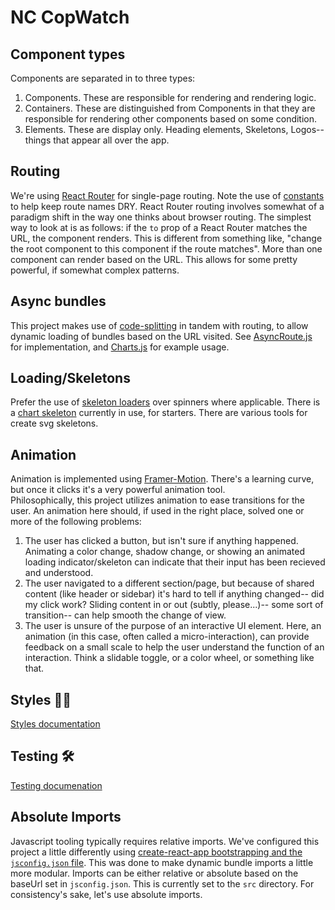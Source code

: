# NC CopWatch

## Component types

Components are separated in to three types:

1. Components. These are responsible for rendering and rendering logic.
2. Containers. These are distinguished from Components in that they are responsible for rendering other components based on some condition.
3. Elements. These are display only. Heading elements, Skeletons, Logos-- things that appear all over the app.

## Routing

We're using [React Router](https://reactrouter.com/web/guides/quick-start) for single-page routing. Note the use of [constants](src/Routes/slugs.js) to help keep route names DRY. React Router routing involves somewhat of a paradigm shift in the way one thinks about browser routing. The simplest way to look at is as follows: if the `to` prop of a React Router <Route /> matches the URL, the component renders. This is different from something like, "change the root component to this component if the route matches". More than one component can render based on the URL. This allows for some pretty powerful, if somewhat complex patterns.

## Async bundles

This project makes use of [code-splitting](https://reactjs.org/docs/code-splitting.html) in tandem with routing, to allow dynamic loading of bundles based on the URL visited. See [AsyncRoute.js](src/Components/Containers/AsyncRoute.js) for implementation, and [Charts.js](src/Components/Charts/Charts.js) for example usage.

## Loading/Skeletons

Prefer the use of [skeleton loaders](https://design.gitlab.com/components/skeleton-loader/) over spinners where applicable. There is a [chart skeleton](src/Components/Elements/ChartSkeleton.js) currently in use, for starters. There are various tools for create svg skeletons.

## Animation

Animation is implemented using [Framer-Motion](https://www.framer.com/api/motion/). There's a learning curve, but once it clicks it's a very powerful animation tool.  
Philosophically, this project utilizes animation to ease transitions for the user. An animation here should, if used in the right place, solved one or more of the following problems:

1. The user has clicked a button, but isn't sure if anything happened. Animating a color change, shadow change, or showing an animated loading indicator/skeleton can indicate that their input has been recieved and understood.
2. The user navigated to a different section/page, but because of shared content (like header or sidebar) it's hard to tell if anything changed-- did my click work? Sliding content in or out (subtly, please...)-- some sort of transition-- can help smooth the change of view.
3. The user is unsure of the purpose of an interactive UI element. Here, an animation (in this case, often called a micro-interaction), can provide feedback on a small scale to help the user understand the function of an interaction. Think a slidable toggle, or a color wheel, or something like that.

## Styles 💅🏻

[Styles documentation](src/styles/styles.md)

## Testing 🛠

[Testing documenation](cypress/testing.md)

## Absolute Imports

Javascript tooling typically requires relative imports. We've configured this project a little differently using [create-react-app bootstrapping and the `jsconfig.json` file](https://create-react-app.dev/docs/importing-a-component/#absolute-imports). This was done to make dynamic bundle imports a little more modular. Imports can be either relative or absolute based on the baseUrl set in `jsconfig.json`. This is currently set to the `src` directory. For consistency's sake, let's use absolute imports.
